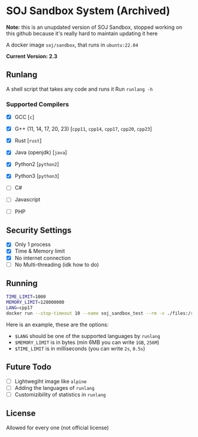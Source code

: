 # SOJ Sandbox System (Archived)
**Note:** this is an unupdated version of SOJ Sandbox, stopped working on this github because it's really hard to maintain updating it here

A docker image `soj/sandbox`, that runs in `ubuntu:22.04`

**Current Version: 2.3**

## Runlang
A shell script that takes any code and runs it
Run `runlang -h`

### Supported Compilers
- [x] GCC [`c`]
- [x] G++ (11, 14, 17, 20, 23) [`cpp11`, `cpp14`, `cpp17`, `cpp20`, `cpp23`]
- [x] Rust [`rust`]
- [x] Java (openjdk) [`java`]
- [x] Python2 [`python2`]
- [x] Python3 [`python3`]
- [ ] C#
- [ ] Javascript
- [ ] PHP


## Security Settings
- [x] Only 1 process
- [x] Time & Memory limit
- [x] No internet connection
- [ ] No Multi-threading (idk how to do)

## Running
```sh
TIME_LIMIT=1000
MEMORY_LIMIT=128000000
LANG=cpp17
docker run --stop-timeout 10 --name soj_sandbox_test --rm -v ./files:/root/files -m $MEMORY_LIMIT --pids-limit 5 -e LANG=$LANG -e TIME_LIMIT=$TIME_LIMIT --entrypoint ./code.sh soj/sandbox
```

Here is an example, these are the options:
- `$LANG` should be one of the supported languages by `runlang`
- `$MEMORY_LIMIT` is in bytes (min 6MB you can write `1GB`, `256M`)
- `$TIME_LIMIT` is in milliseconds (you can write `2s`, `0.5s`)

## Future Todo
- [ ] Lightwegiht image like `alpine`
- [ ] Adding the languages of `runlang`
- [ ] Customizibility of statistics in `runlang`

## License
Allowed for every one (not official license)
